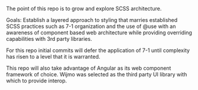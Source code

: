 The point of this repo is to grow and explore SCSS architecture.

Goals: Establish a layered approach to styling that marries established SCSS practices such as 7-1 organization 
and the use of @use with an awareness of component based web architecture while providing overriding capabilities
with 3rd party libraries.

For this repo initial commits will defer the application of 7-1 until complexity has risen to a level that it is warranted.

This repo will also take advantage of Angular as its web component framework of choice. Wijmo was selected as the
third party UI library with which to provide interop.
